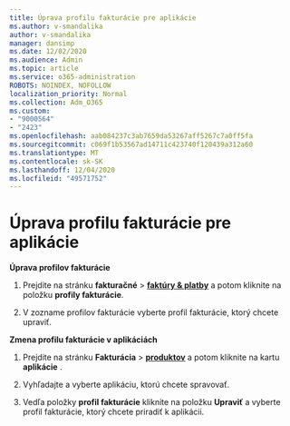 ```yaml
---
title: Úprava profilu fakturácie pre aplikácie
ms.author: v-smandalika
author: v-smandalika
manager: dansimp
ms.date: 12/02/2020
ms.audience: Admin
ms.topic: article
ms.service: o365-administration
ROBOTS: NOINDEX, NOFOLLOW
localization_priority: Normal
ms.collection: Adm_O365
ms.custom:
- "9000564"
- "2423"
ms.openlocfilehash: aab084237c3ab7659da53267aff5267c7a0ff5fa
ms.sourcegitcommit: c069f1b53567ad14711c423740f120439a312a60
ms.translationtype: MT
ms.contentlocale: sk-SK
ms.lasthandoff: 12/04/2020
ms.locfileid: "49571752"
---
```

# <a name="edit-billing-profile-for-apps"></a>Úprava profilu fakturácie pre aplikácie

**Úprava profilov fakturácie**

1. Prejdite na stránku **fakturačné**  >  **[faktúry & platby](https://go.microsoft.com/fwlink/p/?linkid=848039)** a potom kliknite na položku **profily fakturácie**.

2. V zozname profilov fakturácie vyberte profil fakturácie, ktorý chcete upraviť.

**Zmena profilu fakturácie v aplikáciách**

1. Prejdite na stránku **Fakturácia**  >  **[produktov](https://go.microsoft.com/fwlink/p/?linkid=842054)** a potom kliknite na kartu **aplikácie** .

2. Vyhľadajte a vyberte aplikáciu, ktorú chcete spravovať.  

3. Vedľa položky **profil fakturácie** kliknite na položku **Upraviť** a vyberte profil fakturácie, ktorý chcete priradiť k aplikácii.